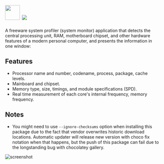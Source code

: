 # <img src="https://cdn.jsdelivr.net/gh/majkinetor/chocolatey/cpu-z.install/icon.png" width="48" height="48"/> [![](https://img.shields.io/chocolatey/v/cpu-z.install.svg?color=red&label=cpu-z.install)](https://chocolatey.org/packages/cpu-z.install)

 A freeware system profiler (system monitor) application that detects the central processing unit, RAM, motherboard chipset, and other hardware features of a modern personal computer, and presents the information in one window:

## Features

- Processor name and number, codename, process, package, cache levels.
- Mainboard and chipset.
- Memory type, size, timings, and module specifications (SPD).
- Real time measurement of each core's internal frequency, memory frequency.

## Notes

- You might need to use `--ignore-checksums` option when installing this package due to the fact that vendor overwrites historic download locations. Automatic updater will release new version with choco fix notation when that happens, but the push of this package can fail due to the longstanding bug with chocolatey gallery.

![screenshot](https://cdn.rawgit.com/majkinetor/chocolatey/master/cpu-z.install/screenshot.png)
